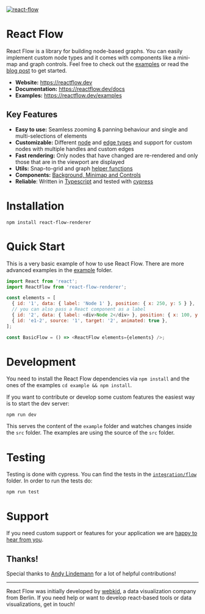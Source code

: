 [![react-flow](https://user-images.githubusercontent.com/2857535/95224198-b2540000-07fa-11eb-832d-361d72d60345.jpg)](https://reactflow.dev)

# React Flow

React Flow is a library for building node-based graphs. You can easily implement custom node types and it comes with components like a mini-map and graph controls. Feel free to check out the [examples](https://reactflow.dev/) or read the [blog post](https://webkid.io/blog/react-flow-node-based-graph-library/) to get started.

- **Website:** https://reactflow.dev
- **Documentation:** https://reactflow.dev/docs
- **Examples:** https://reactflow.dev/examples

## Key Features

* **Easy to use:** Seamless zooming & panning behaviour and single and multi-selections of elements
* **Customizable:** Different [node](#node-types--custom-nodes) and [edge types](#edge-types--custom-edges) and support for custom nodes with multiple handles and custom edges
* **Fast rendering:** Only nodes that have changed are re-rendered and only those that are in the viewport are displayed
* **Utils:** Snap-to-grid and graph [helper functions](#helper-functions)
* **Components:** [Background, Minimap and Controls](#components)
* **Reliable**: Written in [Typescript](https://www.typescriptlang.org/) and tested with [cypress](https://www.cypress.io/)

# Installation

```
npm install react-flow-renderer
```

# Quick Start

This is a very basic example of how to use React Flow. There are more advanced examples in the [example](/example/src) folder.

```javascript
import React from 'react';
import ReactFlow from 'react-flow-renderer';

const elements = [
  { id: '1', data: { label: 'Node 1' }, position: { x: 250, y: 5 } },
  // you can also pass a React component as a label
  { id: '2', data: { label: <div>Node 2</div> }, position: { x: 100, y: 100 } },
  { id: 'e1-2', source: '1', target: '2', animated: true },
];

const BasicFlow = () => <ReactFlow elements={elements} />;
```

# Development

You need to install the React Flow dependencies via `npm install` and the ones of the examples `cd example && npm install`.

If you want to contribute or develop some custom features the easiest way is to start the dev server:

```
npm run dev
```

This serves the content of the `example` folder and watches changes inside the `src` folder. The examples are using the source of the `src` folder.

# Testing

Testing is done with cypress. You can find the tests in the [`integration/flow`](/cypress/integration/flow) folder. In order to run the tests do:

```
npm run test
```

# Support

If you need custom support or features for your application we are [happy to hear from you](https://webkid.io/contact).

## Thanks!

Special thanks to [Andy Lindemann](https://github.com/AndyLnd) for a lot of helpful contributions!

---

React Flow was initially developed by [webkid](https://webkid.io), a data visualization company from Berlin. If you need help or want to develop react-based tools or data visualizations, get in touch!
